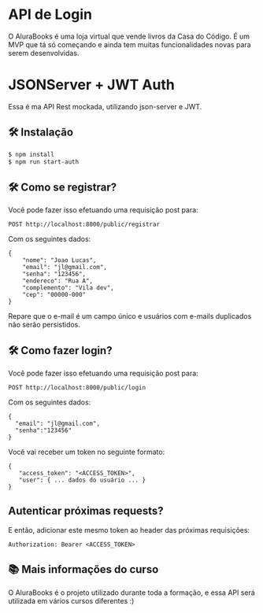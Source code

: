 # API de Login

O AluraBooks é uma loja virtual que vende livros da Casa do Código.
É um MVP que tá só começando e ainda tem muitas funcionalidades novas para serem desenvolvidas.

# JSONServer + JWT Auth

Essa é ma API Rest mockada, utilizando json-server e JWT.

## 🛠️ Instalação

```bash
$ npm install
$ npm run start-auth
```

## 🛠️ Como se registrar?

Você pode fazer isso efetuando uma requisição post para:

```
POST http://localhost:8000/public/registrar
```

Com os seguintes dados:

```
{
    "nome": "Joao Lucas",
    "email": "jl@gmail.com",
    "senha": "123456",
    "endereco": "Rua A",
    "complemento": "Vila dev",
    "cep": "00000-000"
}
```

Repare que o e-mail é um campo único e usuários com e-mails duplicados não serão persistidos.

## 🛠️ Como fazer login?

Você pode fazer isso efetuando uma requisição post para:

```
POST http://localhost:8000/public/login
```

Com os seguintes dados:

```
{
  "email": "jl@gmail.com",
  "senha":"123456"
}
```

Você vai receber um token no seguinte formato:

```
{
   "access_token": "<ACCESS_TOKEN>",
   "user": { ... dados do usuário ... }
}
```

## Autenticar próximas requests?

E então, adicionar este mesmo token ao header das próximas requisições:

```
Authorization: Bearer <ACCESS_TOKEN>
```

## 📚 Mais informações do curso

O AluraBooks é o projeto utilizado durante toda a formação, e essa API será utilizada em vários cursos diferentes :)
